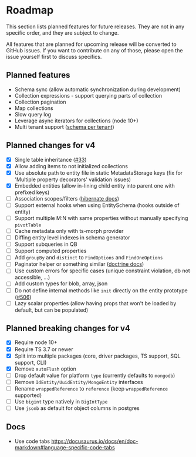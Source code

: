 # Roadmap

This section lists planned features for future releases. They are not in any specific 
order, and they are subject to change. 

All features that are planned for upcoming release will be converted to GitHub issues. 
If you want to contribute on any of those, please open the issue yourself first to 
discuss specifics.  

## Planned features

- Schema sync (allow automatic synchronization during development)
- Collection expressions - support querying parts of collection
- Collection pagination
- Map collections
- Slow query log
- Leverage async iterators for collections (node 10+)
- Multi tenant support ([schema per tenant](https://dzone.com/articles/spring-boot-hibernate-multitenancy-implementation))

## Planned changes for v4

- [x] Single table inheritance ([#33](https://github.com/mikro-orm/mikro-orm/issues/33))
- [x] Allow adding items to not initialized collections
- [x] Use absolute path to entity file in static MetadataStorage keys (fix for 'Multiple property decorators' validation issues)
- [x] Embedded entities (allow in-lining child entity into parent one with prefixed keys)
- [ ] Association scopes/filters ([hibernate docs](https://docs.jboss.org/hibernate/orm/3.6/reference/en-US/html/filters.html))
- [ ] Support external hooks when using EntitySchema (hooks outside of entity)
- [ ] Support multiple M:N with same properties without manually specifying `pivotTable`
- [ ] Cache metadata only with ts-morph provider
- [ ] Diffing entity level indexes in schema generator
- [ ] Support subqueries in QB
- [ ] Support computed properties
- [ ] Add `groupBy` and `distinct` to `FindOptions` and `FindOneOptions`
- [ ] Paginator helper or something similar ([doctrine docs](https://www.doctrine-project.org/projects/doctrine-orm/en/latest/tutorials/pagination.html))
- [ ] Use custom errors for specific cases (unique constraint violation, db not accessible, ...)
- [ ] Add custom types for blob, array, json
- [ ] Do not define internal methods like `init` directly on the entity prototype ([#506](https://github.com/mikro-orm/mikro-orm/issues/506))
- [ ] Lazy scalar properties (allow having props that won't be loaded by default, but can be populated)

## Planned breaking changes for v4

- [x] Require node 10+
- [x] Require TS 3.7 or newer
- [x] Split into multiple packages (core, driver packages, TS support, SQL support, CLI)
- [x] Remove `autoFlush` option
- [ ] Drop default value for platform `type` (currently defaults to `mongodb`)
- [ ] Remove `IdEntity/UuidEntity/MongoEntity` interfaces
- [ ] Rename `wrappedReference` to `reference` (keep `wrappedReference` supported)
- [ ] Use `bigint` type natively in `BigIntType`
- [ ] Use `jsonb` as default for object columns in postgres

## Docs

- Use code tabs https://docusaurus.io/docs/en/doc-markdown#language-specific-code-tabs
